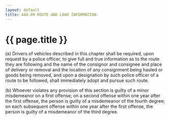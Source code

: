 ```yaml
---
layout: default 
title: 440.09 ROUTE AND LOAD INFORMATION.
---
```


{{ page.title }}
================

​(a) Drivers of vehicles described in this chapter shall be required,
upon request by a police officer, to give full and true information as
to the route they are following and the name of the consignor and
consignee and place of delivery or removal and the location of any
consignment being hauled or goods being removed, and upon a designation
by such police officer of a route to be followed, shall immediately
adopt and pursue such route.

​(b) Whoever violates any provision of this section is guilty of a minor
misdemeanor on a first offense; on a second offense within one year
after the first offense, the person is guilty of a misdemeanor of the
fourth degree; on each subsequent offense within one year after the
first offense, the person is guilty of a misdemeanor of the third
degree.
